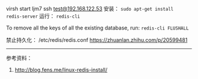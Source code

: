 virsh start ljm7    ssh test@192.168.122.53
安装：
  `sudo apt-get install redis-server`
运行：
  `redis-cli`

To remove all the keys of all the existing database, run:
  `redis-cli FLUSHALL`

禁止持久化：
  /etc/redis/redis.conf
  https://zhuanlan.zhihu.com/p/20599481

---
参考资料：

1. http://blog.fens.me/linux-redis-install/